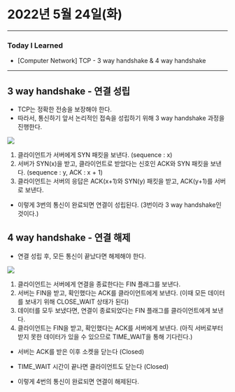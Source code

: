 # 2022년 5월 24일(화)

---

### Today I Learned

- [Computer Network] TCP - 3 way handshake & 4 way handshake 

---

## 3 way handshake - 연결 성립

- TCP는 정확한 전송을 보장해야 한다. 
- 따라서, 통신하기 앞서 논리적인 접속을 성립하기 위해 3 way handshake 과정을 진행한다. 

![](https://media.geeksforgeeks.org/wp-content/uploads/TCP-connection-1.png)

1. 클라이언트가 서버에게 SYN 패킷을 보낸다. (sequence : x)
2. 서버가 SYN(x)을 받고, 클라이언트로 받았다는 신호인 ACK와 SYN 패킷을 보낸다. (sequence : y, ACK : x + 1)
3. 클라이언트는 서버의 응답은 ACK(x+1)와 SYN(y) 패킷을 받고, ACK(y+1)를 서버로 보낸다.

- 이렇게 3번의 통신이 완료되면 연결이 성립된다. (3번이라 3 way handshake인 것이다.)

## 4 way handshake - 연결 해제

- 연결 성립 후, 모든 통신이 끝났다면 해제해야 한다.

![](https://media.geeksforgeeks.org/wp-content/uploads/CN.png)

1. 클라이언트는 서버에게 연결을 종료한다는 FIN 플래그를 보낸다.
2. 서버는 FIN을 받고, 확인했다는 ACK를 클라이언트에게 보낸다. (이때 모든 데이터를 보내기 위해 CLOSE_WAIT 상태가 된다)
3. 데이터를 모두 보냈다면, 연결이 종료되었다는 FIN 플래그를 클라이언트에게 보낸다.
4. 클라이언트는 FIN을 받고, 확인했다는 ACK를 서버에게 보낸다. (아직 서버로부터 받지 못한 데이터가 있을 수 있으므로 TIME_WAIT을 통해 기다린다.)

- 서버는 ACK를 받은 이후 소켓을 닫는다 (Closed)
- TIME_WAIT 시간이 끝나면 클라이언트도 닫는다 (Closed)

- 이렇게 4번의 통신이 완료되면 연결이 해제된다.

